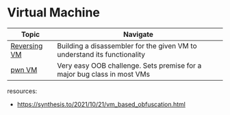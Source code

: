 # Virtual Machine

| Topic | Navigate |
|---|---|
|[Reversing VM](./reverse_VM/)| Building a disassembler for the given VM to understand its functionality |
|[pwn VM](./VM_easy/)| Very easy OOB challenge. Sets premise for a major bug class in most VMs |

resources:

* https://synthesis.to/2021/10/21/vm_based_obfuscation.html
